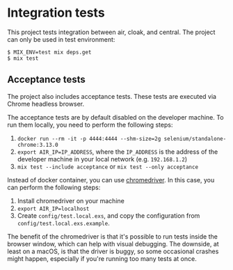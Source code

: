 # Integration tests

This project tests integration between air, cloak, and central. The project can only be used in test environment:

```
$ MIX_ENV=test mix deps.get
$ mix test
```

## Acceptance tests

The project also includes acceptance tests. These tests are executed via Chrome headless browser.

The acceptance tests are by default disabled on the developer machine. To run them locally, you need to perform the following steps:

1. `docker run --rm -it -p 4444:4444 --shm-size=2g selenium/standalone-chrome:3.13.0`
2. `export AIR_IP=IP_ADDRESS`, where the `IP_ADDRESS` is the address of the developer machine in your local network (e.g. `192.168.1.2`)
3. `mix test --include acceptance` or `mix test --only acceptance`

Instead of docker container, you can use [chromedriver](http://chromedriver.chromium.org/). In this case, you can perform the following steps:

1. Install chromedriver on your machine
2. `export AIR_IP=localhost`
3. Create `config/test.local.exs`, and copy the configuration from `config/test.local.exs.example`.

The benefit of the chromedriver is that it's possible to run tests inside the browser window, which can help with visual debugging. The downside, at least on a macOS, is that the driver is buggy, so some occasional crashes might happen, especially if you're running too many tests at once.
